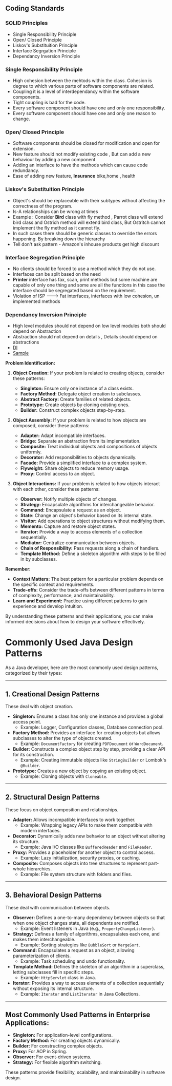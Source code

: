## Coding Standards

### SOLID Principles
- Single Responsibility Principle
- Open/ Closed Principle
- Liskov's Substituition Principle
- Interface Segrgation Principle
- Dependancy Inversion Principle

### Single Responsibility Principle
- High cohesion between the mehtods within the class. Cohesion is degree to which various parts of software components are related.
- Coupling it is a level of interdependancy within the software components.
- Tight coupling is bad for the code.
- Every software component should have one and only one responsibility.
- Every software component should have one and only one reason to change.


### Open/ Closed Principle
- Software components should be closed for modification and open for extension.
- New feature should not modify existing code , But can add a new behaviour by adding a new component
- Adding an interface to have the methods which can cause code redundancy.
- Ease of adding new feature, **Insurance** bike,home , health


### Liskov's Substituition Principle
- Object's should be replaceable with their subtypes without affecting the correctness of the program.
- Is-A relationships can be wrong at times
- Example : Consider **Bird** class with fly method , Parrot class will extend bird class and Ostrich method will extend bird class, But Ostritch cannot implement the fly method as it cannot fly.
- In such cases there should be generic classes to override the errors happening. By breaking down the hierarchy
- Tell don't ask pattern - Amazon's inhouse products get high discount

### Interface Segregation Principle
- No clients should be forced to use a method which they do not use.
- Interfaces can be split based on the need
- **Printer** interface has fax, scan, print methods but some machine are capable of only one thing and some are all the functions in this case the interface should be segregated based on the requirement.
- Violation of ISP ---> Fat interfaces, interfaces with low cohesion, un implemented methods

### Dependancy Inversion Principle 
- High level modules should not depend on low level modules both should depend on Abstraction
- Abstraction should not depend on details , Details should depend on abstractions
- [DI ](images/DI_code.jpeg)
- [Sample](images/DI_example.jpeg)


**Problem Identification:**

1. **Object Creation:** If your problem is related to creating objects, consider these patterns:
    - **Singleton:** Ensure only one instance of a class exists.
    - **Factory Method:** Delegate object creation to subclasses.
    - **Abstract Factory:** Create families of related objects.
    - **Prototype:** Create objects by cloning existing ones.
    - **Builder:** Construct complex objects step-by-step.

2. **Object Assembly:** If your problem is related to how objects are composed, consider these patterns:
    - **Adapter:** Adapt incompatible interfaces.
    - **Bridge:** Separate an abstraction from its implementation.
    - **Composite:** Treat individual objects and compositions of objects uniformly.
    - **Decorator:** Add responsibilities to objects dynamically.
    - **Facade:** Provide a simplified interface to a complex system.
    - **Flyweight:** Share objects to reduce memory usage.
    - **Proxy:** Control access to an object.

3. **Object Interactions:** If your problem is related to how objects interact with each other, consider these patterns:
    - **Observer:** Notify multiple objects of changes.
    - **Strategy:** Encapsulate algorithms for interchangeable behavior.
    - **Command:** Encapsulate a request as an object.
    - **State:** Change an object's behavior based on its internal state.
    - **Visitor:** Add operations to object structures without modifying them.
    - **Memento:** Capture and restore object states.
    - **Iterator:** Provide a way to access elements of a collection sequentially.
    - **Mediator:** Centralize communication between objects.
    - **Chain of Responsibility:** Pass requests along a chain of handlers.
    - **Template Method:** Define a skeleton algorithm with steps to be filled in by subclasses.

**Remember:**

* **Context Matters:** The best pattern for a particular problem depends on the specific context and requirements.
* **Trade-offs:** Consider the trade-offs between different patterns in terms of complexity, performance, and maintainability.
* **Learn and Experiment:** Practice using different patterns to gain experience and develop intuition.

By understanding these patterns and their applications, you can make informed decisions about how to design your software effectively.


# Commonly Used Java Design Patterns

As a Java developer, here are the most commonly used design patterns, categorized by their types:

---

## 1. Creational Design Patterns

These deal with object creation.

*   **Singleton:** Ensures a class has only one instance and provides a global access point.
    *   Example: Logger, Configuration classes, Database connection pool.
*   **Factory Method:** Provides an interface for creating objects but allows subclasses to alter the type of objects created.
    *   Example: `DocumentFactory` for creating `PDFDocument` or `WordDocument`.
*   **Builder:** Constructs a complex object step by step, providing a clear API for its construction.
    *   Example: Creating immutable objects like `StringBuilder` or Lombok's `@Builder`.
*   **Prototype:** Creates a new object by copying an existing object.
    *   Example: Cloning objects with `Cloneable`.

---

## 2. Structural Design Patterns

These focus on object composition and relationships.

*   **Adapter:** Allows incompatible interfaces to work together.
    *   Example: Wrapping legacy APIs to make them compatible with modern interfaces.
*   **Decorator:** Dynamically adds new behavior to an object without altering its structure.
    *   Example: Java I/O classes like `BufferedReader` and `FileReader`.
*   **Proxy:** Provides a placeholder for another object to control access.
    *   Example: Lazy initialization, security proxies, or caching.
*   **Composite:** Composes objects into tree structures to represent part-whole hierarchies.
    *   Example: File system structure with folders and files.

---

## 3. Behavioral Design Patterns

These deal with communication between objects.

*   **Observer:** Defines a one-to-many dependency between objects so that when one object changes state, all dependents are notified.
    *   Example: Event listeners in Java (e.g., `PropertyChangeListener`).
*   **Strategy:** Defines a family of algorithms, encapsulates each one, and makes them interchangeable.
    *   Example: Sorting strategies like `BubbleSort` or `MergeSort`.
*   **Command:** Encapsulates a request as an object, allowing parameterization of clients.
    *   Example: Task scheduling and undo functionality.
*   **Template Method:** Defines the skeleton of an algorithm in a superclass, letting subclasses fill in specific steps.
    *   Example: `HttpServlet` class in Java.
*   **Iterator:** Provides a way to access elements of a collection sequentially without exposing its internal structure.
    *   Example: `Iterator` and `ListIterator` in Java Collections.

---

## Most Commonly Used Patterns in Enterprise Applications:

*   **Singleton:** For application-level configurations.
*   **Factory Method:** For creating objects dynamically.
*   **Builder:** For constructing complex objects.
*   **Proxy:** For AOP in Spring.
*   **Observer:** For event-driven systems.
*   **Strategy:** For flexible algorithm switching.

These patterns provide flexibility, scalability, and maintainability in software design.
